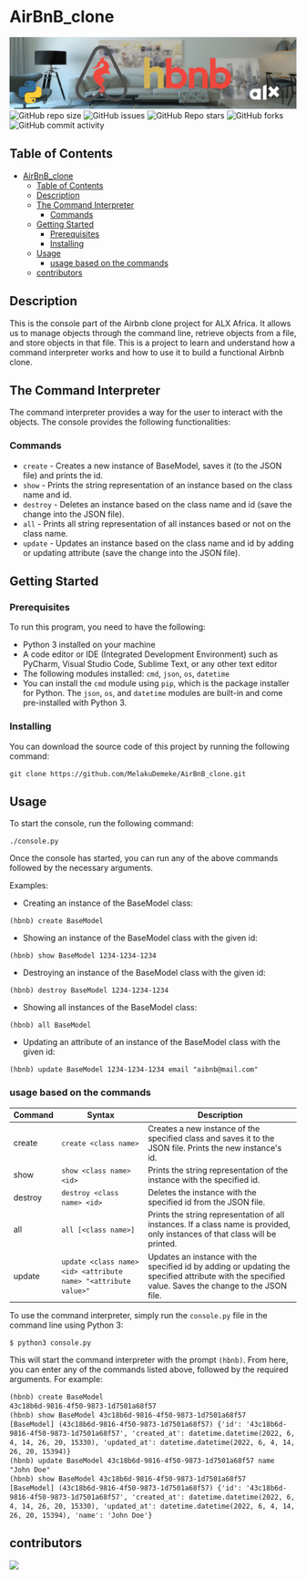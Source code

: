 # AirBnB_clone
![banner](img/alx-airbnb-clone-banner.png)
![GitHub repo size](https://img.shields.io/github/repo-size/MelakuDemeke/AirBnB_clone)
![GitHub issues](https://img.shields.io/github/issues/MelakuDemeke/AirBnB_clone)
![GitHub Repo stars](https://img.shields.io/github/stars/MelakuDemeke/AirBnB_clone?logo=github&style=flat)
![GitHub forks](https://img.shields.io/github/forks/MelakuDemeke/AirBnB_clone?logo=github&style=falt)
![GitHub commit activity](https://img.shields.io/github/commit-activity/m/MelakuDemeke/AirBnB_clone?logo=github)

## Table of Contents
- [AirBnB\_clone](#airbnb_clone)
  - [Table of Contents](#table-of-contents)
  - [Description](#description)
  - [The Command Interpreter](#the-command-interpreter)
    - [Commands](#commands)
  - [Getting Started](#getting-started)
    - [Prerequisites](#prerequisites)
    - [Installing](#installing)
  - [Usage](#usage)
    - [usage based on the commands](#usage-based-on-the-commands)
  - [contributors](#contributors)

## Description
This is the console part of the Airbnb clone project for ALX Africa. It allows us to manage objects through the command line, retrieve objects from a file, and store objects in that file. This is a project to learn and understand how a command interpreter works and how to use it to build a functional Airbnb clone.

## The Command Interpreter
The command interpreter provides a way for the user to interact with the objects. The console provides the following functionalities:

### Commands
- `create` - Creates a new instance of BaseModel, saves it (to the JSON file) and prints the id.
- `show` - Prints the string representation of an instance based on the class name and id.
- `destroy` - Deletes an instance based on the class name and id (save the change into the JSON file).
- `all` - Prints all string representation of all instances based or not on the class name.
- `update` - Updates an instance based on the class name and id by adding or updating attribute (save the change into the JSON file).


## Getting Started
### Prerequisites
To run this program, you need to have the following:

- Python 3 installed on your machine
- A code editor or IDE (Integrated Development Environment) such as PyCharm, Visual Studio Code, Sublime Text, or any other text editor
- The following modules installed: `cmd`, `json`, `os`, `datetime`
- You can install the `cmd` module using `pip`, which is the package installer for Python. The `json`, `os`, and `datetime` modules are built-in and come pre-installed with Python 3.

### Installing
You can download the source code of this project by running the following command:
```
git clone https://github.com/MelakuDemeke/AirBnB_clone.git
```
## Usage

To start the console, run the following command:
```
./console.py
```
Once the console has started, you can run any of the above commands followed by the necessary arguments.

Examples:

- Creating an instance of the BaseModel class:
```
(hbnb) create BaseModel
```

- Showing an instance of the BaseModel class with the given id:
```
(hbnb) show BaseModel 1234-1234-1234
```

- Destroying an instance of the BaseModel class with the given id:
```
(hbnb) destroy BaseModel 1234-1234-1234
```

- Showing all instances of the BaseModel class:
```
(hbnb) all BaseModel
```

- Updating an attribute of an instance of the BaseModel class with the given id:
```
(hbnb) update BaseModel 1234-1234-1234 email "aibnb@mail.com"
```

### usage based on the commands

| Command | Syntax | Description |
| --- | --- | --- |
| create | `create <class name>` | Creates a new instance of the specified class and saves it to the JSON file. Prints the new instance's id. |
| show | `show <class name> <id>` | Prints the string representation of the instance with the specified id. |
| destroy | `destroy <class name> <id>` | Deletes the instance with the specified id from the JSON file. |
| all | `all [<class name>]` | Prints the string representation of all instances. If a class name is provided, only instances of that class will be printed. |
| update | `update <class name> <id> <attribute name> "<attribute value>"` | Updates an instance with the specified id by adding or updating the specified attribute with the specified value. Saves the change to the JSON file. |

To use the command interpreter, simply run the `console.py` file in the command line using Python 3:

```
$ python3 console.py
```
This will start the command interpreter with the prompt `(hbnb)`. From here, you can enter any of the commands listed above, followed by the required arguments. For example:

```shell
(hbnb) create BaseModel
43c18b6d-9816-4f50-9873-1d7501a68f57
(hbnb) show BaseModel 43c18b6d-9816-4f50-9873-1d7501a68f57
[BaseModel] (43c18b6d-9816-4f50-9873-1d7501a68f57) {'id': '43c18b6d-9816-4f50-9873-1d7501a68f57', 'created_at': datetime.datetime(2022, 6, 4, 14, 26, 20, 15330), 'updated_at': datetime.datetime(2022, 6, 4, 14, 26, 20, 15394)}
(hbnb) update BaseModel 43c18b6d-9816-4f50-9873-1d7501a68f57 name "John Doe"
(hbnb) show BaseModel 43c18b6d-9816-4f50-9873-1d7501a68f57
[BaseModel] (43c18b6d-9816-4f50-9873-1d7501a68f57) {'id': '43c18b6d-9816-4f50-9873-1d7501a68f57', 'created_at': datetime.datetime(2022, 6, 4, 14, 26, 20, 15330), 'updated_at': datetime.datetime(2022, 6, 4, 14, 26, 20, 15394), 'name': 'John Doe'}
```

## contributors
<a href="https://github.com/MelakuDemeke/AirBnB_clone/graphs/contributors">
  <img src="https://contrib.rocks/image?repo=MelakuDemeke/AirBnB_clone" />
</a>
